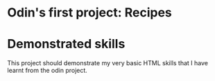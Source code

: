 # Odin's first project: Recipes

# Demonstrated skills
This project should demonstrate my very basic HTML skills that I have learnt from the odin project.